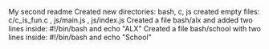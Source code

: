My second readme
Created new directories: bash, c, js
created empty files: c/c_is_fun.c , js/main.js , js/index.js
Created a file bash/alx and added two lines inside: #!/bin/bash and echo "ALX"
Created a file bash/school with two lines inside: #!/bin/bash and echo "School"
